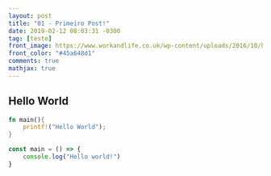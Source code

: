 ```yaml
---
layout: post
title: "01 - Primeiro Post!"
date: 2019-02-12 08:03:31 -0300
tag: [teste]
front_image: https://www.workandlife.co.uk/wp-content/uploads/2016/10/hello-world-2.jpeg-.png
front_color: "#45a648d1"
comments: true
mathjax: true
---
```


## Hello World

```rust
fn main(){
    printf!("Hello World");
}
```

```js
const main = () => {
    console.log("Hello world!")
}
```
